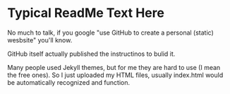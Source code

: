 <h1>Typical ReadMe Text Here</h1>
<p>No much to talk, if you google "use GitHub to create a personal (static) wesbsite" you'll know.</p>
<p>GitHub itself actually published the instructinos to bulid it. </p>
<p>Many people used Jekyll themes, but for me they are hard to use (I mean the free ones). So I just uploaded my HTML files, usually index.html would be automatically recognized and function. </p>
